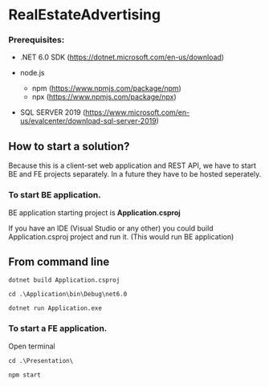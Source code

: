 # RealEstateAdvertising


### Prerequisites:

- .NET 6.0 SDK (https://dotnet.microsoft.com/en-us/download)

- node.js
  - npm (https://www.npmjs.com/package/npm)
  - npx (https://www.npmjs.com/package/npx)
 
- SQL SERVER 2019 (https://www.microsoft.com/en-us/evalcenter/download-sql-server-2019)


## How to start a solution?

Because this is a client-set web application and REST API, we have to start BE and FE projects separately. In a future they have to be hosted seperately.

### To start BE application.

BE application starting project is **Application.csproj**

If you have an IDE (Visual Studio or any other) you could build Application.csproj project and run it. (This would run BE application)

## From command line

`dotnet build Application.csproj`

`cd .\Application\bin\Debug\net6.0`

`dotnet run Application.exe`


### To start a FE application.

Open terminal

`cd .\Presentation\`

`npm start`
